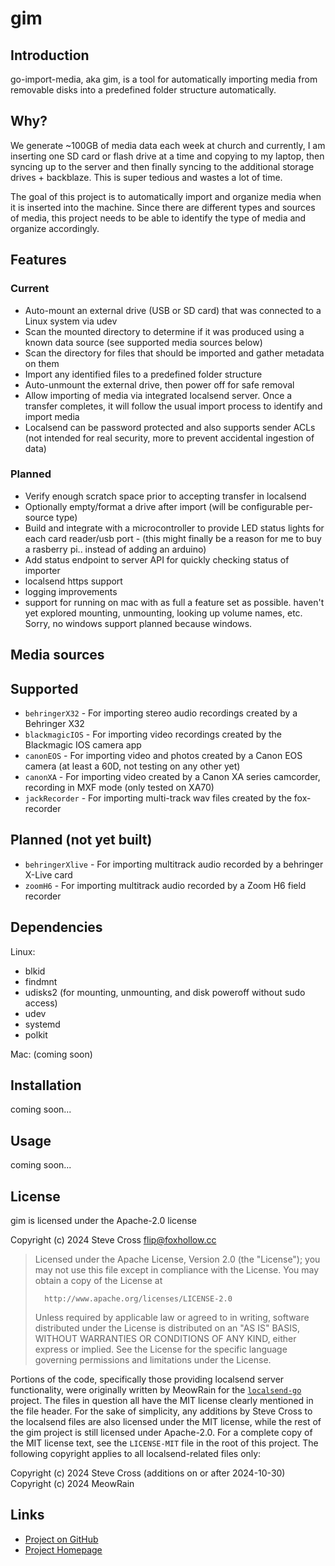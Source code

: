 # gim

## Introduction

go-import-media, aka gim, is a tool for automatically importing media
from removable disks into a predefined folder structure automatically.

## Why?

We generate ~100GB of media data each week at church and currently, I am inserting one
SD card or flash drive at a time and copying to my laptop, then syncing up to the 
server and then finally syncing to the additional storage drives + backblaze. This
is super tedious and wastes a lot of time. 

The goal of this project is to automatically import and organize media when it is 
inserted into the machine. Since there are different types and sources of media,
this project needs to be able to identify the type of media and organize accordingly.

## Features

### Current
  - Auto-mount an external drive (USB or SD card) that was connected to a Linux system via udev
  - Scan the mounted directory to determine if it was produced using a known data source (see supported media sources below)
  - Scan the directory for files that should be imported and gather metadata on them
  - Import any identified files to a predefined folder structure
  - Auto-unmount the external drive, then power off for safe removal
  - Allow importing of media via integrated localsend server. Once a transfer completes, it will follow the usual import process to identify and import media
  - Localsend can be password protected and also supports sender ACLs (not intended for real security, more to prevent accidental ingestion of data)

### Planned 
  - Verify enough scratch space prior to accepting transfer in localsend
  - Optionally empty/format a drive after import (will be configurable per-source type)
  - Build and integrate with a microcontroller to provide LED status lights for each card reader/usb port - (this might finally be a reason for me to buy a rasberry pi.. instead of adding an arduino)
  - Add status endpoint to server API for quickly checking status of importer
  - localsend https support
  - logging improvements
  - support for running on mac with as full a feature set as possible. haven't yet explored mounting, unmounting, looking up volume names, etc. Sorry, no windows support planned because windows.

## Media sources

## Supported
  - `behringerX32` - For importing stereo audio recordings created by a Behringer X32
  - `blackmagicIOS` - For importing video recordings created by the Blackmagic IOS camera app
  - `canonEOS` - For importing video and photos created by a Canon EOS camera (at least a 60D, not testing on any other yet)
  - `canonXA` - For importing video created by a Canon XA series camcorder, recording in MXF mode (only tested on XA70)
  - `jackRecorder` - For importing multi-track wav files created by the fox-recorder

## Planned (not yet built)
  - `behringerXlive` - For importing multitrack audio recorded by a behringer X-Live card
  - `zoomH6` - For importing multitrack audio recorded by a Zoom H6 field recorder

## Dependencies

Linux:
- blkid
- findmnt
- udisks2 (for mounting, unmounting, and disk poweroff without sudo access)
- udev
- systemd
- polkit

Mac:
(coming soon)

## Installation

coming soon...

## Usage

coming soon...

## License

gim is licensed under the Apache-2.0 license

Copyright (c) 2024 Steve Cross <flip@foxhollow.cc>

>  Licensed under the Apache License, Version 2.0 (the "License");
>  you may not use this file except in compliance with the License.
>  You may obtain a copy of the License at
>
>       http://www.apache.org/licenses/LICENSE-2.0
>
>  Unless required by applicable law or agreed to in writing, software
>  distributed under the License is distributed on an "AS IS" BASIS,
>  WITHOUT WARRANTIES OR CONDITIONS OF ANY KIND, either express or implied.
>  See the License for the specific language governing permissions and
>  limitations under the License.

Portions of the code, specifically those providing localsend server functionality, were originally 
written by MeowRain for the [`localsend-go`](https://github.com/meowrain/localsend-go) project. The 
files in question all have the MIT license clearly mentioned in the file header. For the sake of 
simplicity, any additions by Steve Cross to the localsend files are also licensed under the MIT 
license, while the rest of the gim project is still licensed under Apache-2.0. For a complete 
copy of the MIT license text, see the `LICENSE-MIT` file in the root of this project. The 
following copyright applies to all localsend-related files only:

Copyright (c) 2024 Steve Cross (additions on or after 2024-10-30)
Copyright (c) 2024 MeowRain

## Links

- [Project on GitHub](https://github.com/hairlesshobo/gim/)
- [Project Homepage](https://www.foxhollow.cc/projects/gim/)